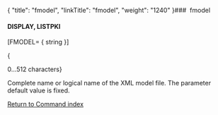 {
    "title": "fmodel",
    "linkTitle": "fmodel",
    "weight": "1240"
}### <span id="fmodel"></span> fmodel

#### DISPLAY, LISTPKI

\[FMODEL= { string }\]     

{
0...512 characters}

Complete name or logical name of the XML model file. The parameter default value is fixed.

[Return to Command index](../)

 
